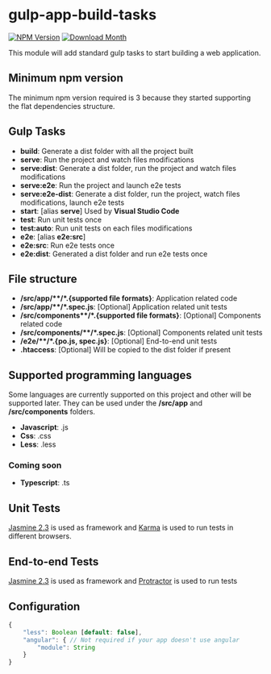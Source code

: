 # gulp-app-build-tasks
[![NPM Version](https://img.shields.io/npm/v/gulp-app-build-tasks.svg?style=flat-square)](https://www.npmjs.org/package/gulp-app-build-tasks)
[![Download Month](https://img.shields.io/npm/dm/gulp-app-build-tasks.svg?style=flat-square)](https://www.npmjs.org/package/gulp-app-build-tasks)

This module will add standard gulp tasks to start building a web application.

## Minimum npm version
The minimum npm version required is 3 because they started supporting the flat dependencies structure.

## Gulp Tasks
* **build**: Generate a dist folder with all the project built
* **serve**: Run the project and watch files modifications
* **serve:dist**: Generate a dist folder, run the project and watch files modifications
* **serve:e2e**: Run the project and launch e2e tests
* **serve:e2e-dist**: Generate a dist folder, run the project, watch files modifications, launch e2e tests
* **start**: [alias **serve**] Used by **Visual Studio Code**
* **test**: Run unit tests once
* **test:auto**: Run unit tests on each files modifications
* **e2e**: [alias **e2e:src**]
* **e2e:src**: Run e2e tests once
* **e2e:dist**: Generated a dist folder and run e2e tests once

## File structure
* **/src/app/\*\*/\*.{supported file formats}**: Application related code
* **/src/app/\*\*/\*.spec.js**: [Optional] Application related unit tests
* **/src/components\*\*/\*.{supported file formats}**: [Optional] Components related code
* **/src/components/\*\*/\*.spec.js**: [Optional] Components related unit tests
* **/e2e/\*\*/\*.{po.js, spec.js}**: [Optional] End-to-end unit tests
* **.htaccess**: [Optional] Will be copied to the dist folder if present

## Supported programming languages
Some languages are currently supported on this project and other will be supported
later. They can be used under the **/src/app** and **/src/components** folders.

- **Javascript**: .js
- **Css**: .css
- **Less**: .less

### Coming soon

- **Typescript**: .ts

## Unit Tests
[Jasmine 2.3](http://jasmine.github.io/2.3/introduction.html) is used as framework
and [Karma](https://github.com/karma-runner/karma) is used to run tests in different browsers.

## End-to-end Tests
[Jasmine 2.3](http://jasmine.github.io/2.3/introduction.html) is used as framework
and [Protractor](https://github.com/angular/protractor) is used to run tests

## Configuration
```javascript
{
    "less": Boolean [default: false],
    "angular": { // Not required if your app doesn't use angular
        "module": String
    }
}
```